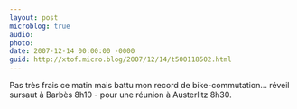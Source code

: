 ```yaml
---
layout: post
microblog: true
audio: 
photo: 
date: 2007-12-14 00:00:00 -0000
guid: http://xtof.micro.blog/2007/12/14/t500118502.html
---
```

Pas très frais ce matin mais battu mon record de bike-commutation... réveil sursaut à Barbès 8h10 - pour une réunion à Austerlitz 8h30.
